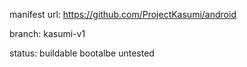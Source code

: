 manifest url:
https://github.com/ProjectKasumi/android

branch:
kasumi-v1

status:
buildable
bootalbe untested
